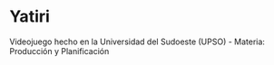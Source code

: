 # Yatiri
Videojuego hecho en la Universidad del Sudoeste (UPSO) - Materia: Producción y Planificación

